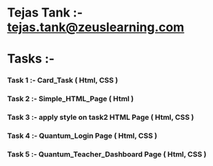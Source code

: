 # Tejas Tank :- tejas.tank@zeuslearning.com

# Tasks :-

### Task 1 :- Card_Task ( Html, CSS )
### Task 2 :- Simple_HTML_Page ( Html )
### Task 3 :- apply style on task2 HTML Page ( Html, CSS )
### Task 4 :- Quantum_Login Page ( Html, CSS )
### Task 5 :- Quantum_Teacher_Dashboard Page ( Html, CSS )
